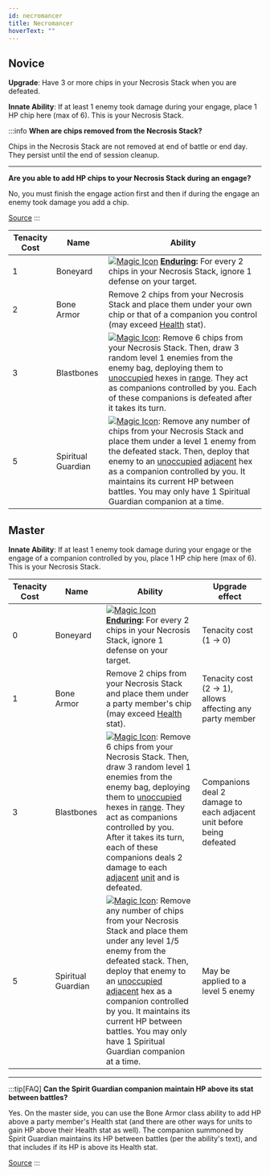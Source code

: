```yaml
---
id: necromancer
title: Necromancer
hoverText: ""
---
```


## Novice

**Upgrade**: Have 3 or more chips in your Necrosis Stack when you are defeated.

**Innate Ability**: If at least 1 enemy took damage during your engage, place 1 HP chip here (max of 6). This is your Necrosis Stack.

:::info
**When are chips removed from the Necrosis Stack?**

Chips in the Necrosis Stack are not removed at end of battle or end day. They persist until the end of session cleanup.

---

**Are you able to add HP chips to your Necrosis Stack during an engage?**

No, you must finish the engage action first and then if during the engage an enemy took damage you add a chip.

<a href="https://discord.com/channels/273472391403798528/734891265690304634/1339257250170277918" target="_blank">Source</a>
:::

| Tenacity Cost | Name               | Ability                                                                                                                                                                                                                                                                                                                                                                                                                                                                        |
| ------------- | ------------------ | ------------------------------------------------------------------------------------------------------------------------------------------------------------------------------------------------------------------------------------------------------------------------------------------------------------------------------------------------------------------------------------------------------------------------------------------------------------------------------ |
| 1             | Boneyard           | [<img src="/icons/magic.svg" alt="Magic Icon" class="icon-svg" />](/docs/battles/battle-forms/magic) **[Enduring](/docs/glossary/enduring):** For every 2 chips in your Necrosis Stack, ignore 1 defense on your target.                                                                                                                                                                                                                                                       |
| 2             | Bone Armor         | Remove 2 chips from your Necrosis Stack and place them under your own chip or that of a companion you control (may exceed [Health](/docs/adventurer/stats/health) stat).                                                                                                                                                                                                                                                                                                       |
| 3             | Blastbones         | [<img src="/icons/magic.svg" alt="Magic Icon" class="icon-svg" />](/docs/battles/battle-forms/magic): Remove 6 chips from your Necrosis Stack. Then, draw 3 random level 1 enemies from the enemy bag, deploying them to [unoccupied](/docs/glossary/occupied) hexes in [range](/docs/glossary/range). They act as companions controlled by you. Each of these companions is defeated after it takes its turn.                                                                 |
| 5             | Spiritual Guardian | [<img src="/icons/magic.svg" alt="Magic Icon" class="icon-svg" />](/docs/battles/battle-forms/magic): Remove any number of chips from your Necrosis Stack and place them under a level 1 enemy from the defeated stack. Then, deploy that enemy to an [unoccupied](/docs/glossary/occupied) [adjacent](/docs/glossary/adjacent) hex as a companion controlled by you. It maintains its current HP between battles. You may only have 1 Spiritual Guardian companion at a time. |

## Master

**Innate Ability**: If at least 1 enemy took damage during your engage or the engage of a companion controlled by you, place 1 HP chip here (max of 6). This is your Necrosis Stack.

| Tenacity Cost | Name               | Ability                                                                                                                                                                                                                                                                                                                                                                                                                                                                                                    | Upgrade effect                                                       |
| ------------- | ------------------ | ---------------------------------------------------------------------------------------------------------------------------------------------------------------------------------------------------------------------------------------------------------------------------------------------------------------------------------------------------------------------------------------------------------------------------------------------------------------------------------------------------------- | -------------------------------------------------------------------- |
| 0             | Boneyard           | [<img src="/icons/magic.svg" alt="Magic Icon" class="icon-svg" />](/docs/battles/battle-forms/magic) **[Enduring](/docs/glossary/enduring):** For every 2 chips in your Necrosis Stack, ignore 1 defense on your target.                                                                                                                                                                                                                                                                                   | Tenacity cost<br/>(1 → 0)                                            |
| 1             | Bone Armor         | Remove 2 chips from your Necrosis Stack and place them under a party member's chip (may exceed [Health](/docs/adventurer/stats/health) stat).                                                                                                                                                                                                                                                                                                                                                              | Tenacity cost (2 → 1), allows affecting any party member             |
| 3             | Blastbones         | [<img src="/icons/magic.svg" alt="Magic Icon" class="icon-svg" />](/docs/battles/battle-forms/magic): Remove 6 chips from your Necrosis Stack. Then, draw 3 random level 1 enemies from the enemy bag, deploying them to [unoccupied](/docs/glossary/occupied) hexes in [range](/docs/glossary/range). They act as companions controlled by you. After it takes its turn, each of these companions deals 2 damage to each [adjacent](/docs/glossary/adjacent) [unit](/docs/glossary/unit) and is defeated. | Companions deal 2 damage to each adjacent unit before being defeated |
| 5             | Spiritual Guardian | [<img src="/icons/magic.svg" alt="Magic Icon" class="icon-svg" />](/docs/battles/battle-forms/magic): Remove any number of chips from your Necrosis Stack and place them under any level 1/5 enemy from the defeated stack. Then, deploy that enemy to an [unoccupied](/docs/glossary/occupied) [adjacent](/docs/glossary/adjacent) hex as a companion controlled by you. It maintains its current HP between battles. You may only have 1 Spiritual Guardian companion at a time.                         | May be applied to a level 5 enemy                                    |

---

:::tip[FAQ]
**Can the Spirit Guardian companion maintain HP above its stat between battles?**

Yes. On the master side, you can use the Bone Armor class ability to add HP above a party member's Health stat (and there are other ways for units to gain HP above their Health stat as well). The companion summoned by Spirit Guardian maintains its HP between battles (per the ability's text), and that includes if its HP is above its Health stat.

<a href="https://support.chiptheorygames.com/support/solutions/articles/33000291560" target="_blank">Source</a>
:::

